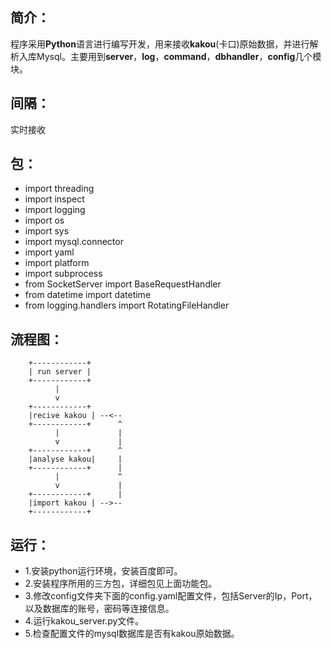 ## 简介： ##
程序采用**Python**语言进行编写开发，用来接收**kakou**(卡口)原始数据，并进行解析入库Mysql。主要用到**server**，**log**，**command**，**dbhandler**，**config**几个模块。

## 间隔： ##
实时接收

## 包： ##
- import threading 
- import inspect 
- import logging 
- import os 
- import sys 
- import mysql.connector
- import yaml
- import platform
- import subprocess
- from SocketServer import BaseRequestHandler
- from datetime import datetime
- from logging.handlers import RotatingFileHandler

## 流程图： ##

        +------------+
        | run server |
        +------------+
              |
              v
        +------------+
        |recive kakou | --<--
        +------------+      ^
              |             |
              v             |
        +------------+      ^
        |analyse kakou|     |
        +------------+      |
              |             ^
              v             |
        +------------+      |
        |import kakou | -->--
        +------------+

## 运行： ##
- 1.安装python运行环境，安装百度即可。
- 2.安装程序所用的三方包，详细包见上面功能包。
- 3.修改config文件夹下面的config.yaml配置文件，包括Server的Ip，Port，以及数据库的账号，密码等连接信息。
- 4.运行kakou_server.py文件。
- 5.检查配置文件的mysql数据库是否有kakou原始数据。